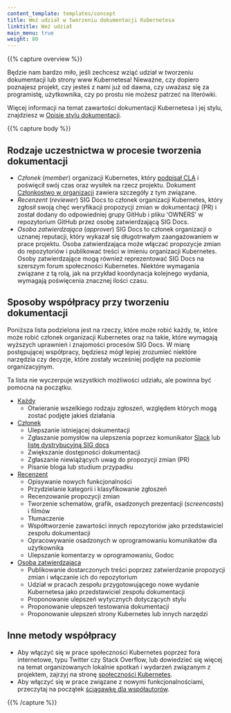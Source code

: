 ```yaml
---
content_template: templates/concept
title: Weź udział w tworzeniu dokumentacji Kubernetesa
linktitle: Weź udział
main_menu: true
weight: 80
---
```


{{% capture overview %}}

Będzie nam bardzo miło, jeśli zechcesz wziąć udział w tworzeniu dokumentacji
lub strony www Kubernetesa! Nieważne, czy dopiero poznajesz projekt, czy jesteś
z nami już od dawna, czy uważasz się za programistę, użytkownika, czy po prostu
nie możesz patrzeć na literówki.

Więcej informacji na temat zawartości dokumentacji Kubernetesa i jej stylu,
znajdziesz w
 [Opisie stylu dokumentacji](/docs/contribute/style/).

{{% capture body %}}

## Rodzaje uczestnictwa w procesie tworzenia dokumentacji

- _Członek_ (_member_) organizacji Kubernetes, który [podpisał CLA](/docs/contribute/start#sign-the-cla)
  i poświęcił swój czas oraz wysiłek na rzecz projektu. Dokument
  [Członkostwo w organizacji](https://github.com/kubernetes/community/blob/master/community-membership.md)
  zawiera szczegóły z tym związane.
- _Recenzent_ (_reviewer_) SIG Docs to członek organizacji Kubernetes, który zgłosił
  swoją chęć weryfikacji propozycji zmian w dokumentacji (PR) i został dodany
  do odpowiedniej grupy GitHub i pliku 'OWNERS' w repozytorium GitHub przez
  osobę zatwierdzającą SIG Docs.
- _Osoba zatwierdzająca_ (_approver_) SIG Docs to członek organizacji o uznanej reputacji,
  który wykazał się długotrwałym zaangażowaniem w prace projektu.
  Osoba zatwierdzająca może włączać propozycje zmian do repozytoriów i publikować
  treści w imieniu organizacji Kubernetes.
  Osoby zatwierdzające mogą również reprezentować SIG Docs na szerszym forum
  społeczności Kubernetes.
  Niektóre wymagania związane z tą rolą, jak na przykład koordynacja kolejnego wydania,
  wymagają poświęcenia znacznej ilości czasu.

## Sposoby współpracy przy tworzeniu dokumentacji

Poniższa lista podzielona jest na rzeczy, które może robić każdy, te, które może
robić członek organizacji Kubernetes oraz na takie, które wymagają wyższych uprawnień
i znajomości procesów SIG Docs. W miarę postępującej współpracy, będziesz mógł lepiej
zrozumieć niektóre narzędzia czy decyzje, które zostały wcześniej podjęte
na poziomie organizacyjnym.

Ta lista nie wyczerpuje wszystkich możliwości udziału, ale powinna być pomocna
na początku.

- [Każdy](/docs/contribute/start/)
  - Otwieranie wszelkiego rodzaju zgłoszeń, względem których mogą zostać podjęte jakieś działania
- [Członek](/docs/contribute/start/)
  - Ulepszanie istniejącej dokumentacji
  - Zgłaszanie pomysłów na ulepszenia poprzez komunikator [Slack](http://slack.k8s.io/) lub [listę dystrybucyjną SIG docs](https://groups.google.com/forum/#!forum/kubernetes-sig-docs)
  - Zwiększanie dostępności dokumentacji
  - Zgłaszanie niewiążących uwag do propozycji zmian (PR)
  - Pisanie bloga lub studium przypadku
- [Recenzent](/docs/contribute/intermediate/)
  - Opisywanie nowych funkcjonalności
  - Przydzielanie kategorii i klasyfikowanie zgłoszeń
  - Recenzowanie propozycji zmian
  - Tworzenie schematów, grafik, osadzonych prezentacji (_screencasts_) i filmów
  - Tłumaczenie
  - Współtworzenie zawartości innych repozytoriów jako przedstawiciel zespołu dokumentacji
  - Opracowywanie osadzonych w oprogramowaniu komunikatów dla użytkownika
  - Ulepszanie komentarzy w oprogramowaniu, Godoc
- [Osoba zatwierdzająca](/docs/contribute/advanced/)
  - Publikowanie dostarczonych treści poprzez zatwierdzanie propozycji zmian i włączanie ich do repozytorium
  - Udział w pracach zespołu przygotowującego nowe wydanie Kubernetesa jako przedstawiciel zespołu dokumentacji
  - Proponowanie ulepszeń wytycznych dotyczących stylu
  - Proponowanie ulepszeń testowania dokumentacji
  - Proponowanie ulepszeń strony Kubernetes lub innych narzędzi

## Inne metody współpracy

- Aby włączyć się w prace społeczności Kubernetes poprzez fora internetowe, typu Twitter czy Stack Overflow, lub dowiedzieć się więcej na temat organizowanych lokalnie spotkań i wydarzeń związanym z projektem, zajrzyj na stronę [społeczności Kubernetes](/community/).
- Aby włączyć się w prace związane z nowymi funkcjonalnościami, przeczytaj na początek [ściągawkę dla współautorów](https://github.com/kubernetes/community/tree/master/contributors/guide/contributor-cheatsheet).

{{% /capture %}}
